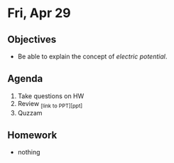 Fri, Apr 29
=========      
  
Objectives    
------------    
- Be able to explain the concept of *electric potential*.
   
Agenda      
---------      
1. Take questions on HW
2. Review <sub>[link to PPT][ppt]</sub>
3. Quzzam

  
Homework    
-------------      
  
- nothing
<!--stackedit_data:
eyJoaXN0b3J5IjpbLTE3MzkxMDcyMzksLTQwMDA5ODg5LDUxOD
g2Mzc5MSwxMjMyOTgwOTA4LC0xNzU0NzEzMTgxLDE3NDQ5NjA1
NTEsMjAyMzU0ODczNSwtMTQ0Mjc5NDI3MSwtMzMyNTk0MTE1LC
02MjU2Mzc3NjUsMjIwMzY1MDUwLDEwMjM3NjgzMjEsLTE4OTIw
MDUxODcsOTM0NDQwNjkyLDk4NDE4NTkzNSwtNDE3MTQwODk0LC
0xMjU1MDgxMzY2LC04MzI0ODA0MTYsLTE2ODg2MDI5MjcsLTMy
MzE4Mzg4M119
-->